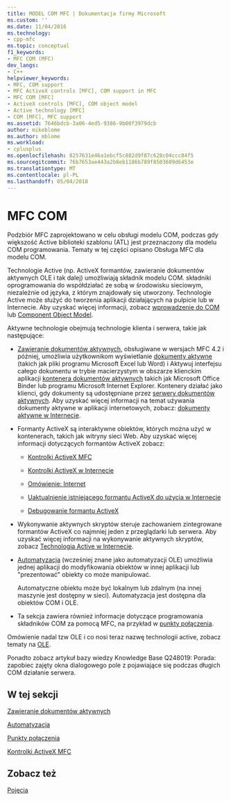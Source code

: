 ```yaml
---
title: MODEL COM MFC | Dokumentacja firmy Microsoft
ms.custom: ''
ms.date: 11/04/2016
ms.technology:
- cpp-mfc
ms.topic: conceptual
f1_keywords:
- MFC COM (MFC)
dev_langs:
- C++
helpviewer_keywords:
- MFC, COM support
- MFC ActiveX controls [MFC], COM support in MFC
- MFC COM [MFC]
- ActiveX controls [MFC], COM object model
- Active technology [MFC]
- COM [MFC], MFC support
ms.assetid: 7646bdcb-3a06-4ed5-9386-9b00f3979dcb
author: mikeblome
ms.author: mblome
ms.workload:
- cplusplus
ms.openlocfilehash: 8257631e46a1ebcf5c882d9f87c628c04ccc84f5
ms.sourcegitcommit: 76b7653ae443a2b8eb1186b789f8503609d6453e
ms.translationtype: MT
ms.contentlocale: pl-PL
ms.lasthandoff: 05/04/2018
---
```

# <a name="mfc-com"></a>MFC COM
Podzbiór MFC zaprojektowano w celu obsługi modelu COM, podczas gdy większość Active biblioteki szablonu (ATL) jest przeznaczony dla modelu COM programowania. Tematy w tej części opisano Obsługa MFC dla modelu COM.  
  
 Technologie Active (np. ActiveX formantów, zawieranie dokumentów aktywnych OLE i tak dalej) umożliwiają składnik modelu COM. składniki oprogramowania do współdziałać ze sobą w środowisku sieciowym, niezależnie od języka, z którym znajdowały się utworzony. Technologie Active może służyć do tworzenia aplikacji działających na pulpicie lub w Internecie. Aby uzyskać więcej informacji, zobacz [wprowadzenie do COM](../atl/introduction-to-com.md) lub [Component Object Model](http://msdn.microsoft.com/library/windows/desktop/ms694363).  
  
 Aktywne technologie obejmują technologie klienta i serwera, takie jak następujące:  
  
-   [Zawieranie dokumentów aktywnych](../mfc/active-document-containment.md), obsługiwane w wersjach MFC 4.2 i później, umożliwia użytkownikom wyświetlanie [dokumenty aktywne](../mfc/active-documents.md) (takich jak pliki programu Microsoft Excel lub Word) i Aktywuj interfejsu całego dokumentu w trybie macierzystym w obszarze klienckim aplikacji [kontenera dokumentów aktywnych](../mfc/active-document-containers.md) takich jak Microsoft Office Binder lub programu Microsoft Internet Explorer. Kontenery działać jako klienci, gdy dokumenty są udostępniane przez [serwery dokumentów aktywnych](../mfc/active-document-servers.md). Aby uzyskać więcej informacji na temat używania dokumenty aktywne w aplikacji internetowych, zobacz: [dokumenty aktywne w Internecie](../mfc/active-documents-on-the-internet.md).  
  
-   Formanty ActiveX są interaktywne obiektów, których można użyć w kontenerach, takich jak witryny sieci Web. Aby uzyskać więcej informacji dotyczących formantów ActiveX zobacz:  
  
    -   [Kontrolki ActiveX MFC](../mfc/mfc-activex-controls.md)  
  
    -   [Kontrolki ActiveX w Internecie](../mfc/activex-controls-on-the-internet.md)  
  
    -   [Omówienie: Internet](../mfc/mfc-internet-programming-basics.md)  
  
    -   [Uaktualnienie istniejącego formantu ActiveX do użycia w Internecie](../mfc/upgrading-an-existing-activex-control.md)  
  
    -   [Debugowanie formantu ActiveX](/visualstudio/debugger/how-to-debug-an-activex-control)  
  
-   Wykonywanie aktywnych skryptów steruje zachowaniem zintegrowane formantów ActiveX co najmniej jeden z przeglądarki lub serwera. Aby uzyskać więcej informacji na wykonywanie aktywnych skryptów, zobacz [Technologia Active w Internecie](../mfc/active-technology-on-the-internet.md).  
  
-   [Automatyzacja](../mfc/automation.md) (wcześniej znane jako automatyzacji OLE) umożliwia jednej aplikacji do modyfikowania obiektów w innej aplikacji lub "prezentować" obiekty co może manipulować.  
  
     Automatyczne obiektu może być lokalnym lub zdalnym (na innej maszynie jest dostępny w sieci). Automatyzacja jest dostępna dla obiektów COM i OLE.  
  
-   Ta sekcja zawiera również informacje dotyczące programowania składników COM za pomocą MFC, na przykład w [punkty połączenia](../mfc/connection-points.md).  
  
 Omówienie nadal tzw OLE i co nosi teraz nazwę technologii active, zobacz tematy na [OLE](../mfc/ole-in-mfc.md).  
  
 Ponadto zobacz artykuł bazy wiedzy Knowledge Base Q248019: Porada: zapobiec zajęty okna dialogowego pole z pojawiające się podczas długich COM działanie serwera.  
  
## <a name="in-this-section"></a>W tej sekcji  
 [Zawieranie dokumentów aktywnych](../mfc/active-document-containment.md)  
  
 [Automatyzacja](../mfc/automation.md)  
  
 [Punkty połączenia](../mfc/connection-points.md)  
  
 [Kontrolki ActiveX MFC](../mfc/mfc-activex-controls.md)  
  
## <a name="see-also"></a>Zobacz też  
 [Pojęcia](../mfc/mfc-concepts.md)

